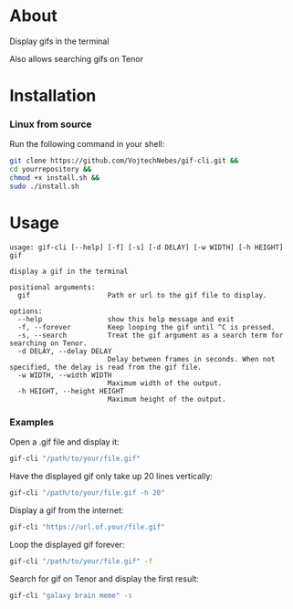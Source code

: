 # About
Display gifs in the terminal

Also allows searching gifs on Tenor
# Installation
### Linux from source
Run the following command in your shell:
```sh
git clone https://github.com/VojtechNebes/gif-cli.git &&
cd yourrepository &&
chmod +x install.sh &&
sudo ./install.sh
```
# Usage
```
usage: gif-cli [--help] [-f] [-s] [-d DELAY] [-w WIDTH] [-h HEIGHT] gif

display a gif in the terminal

positional arguments:
  gif                   Path or url to the gif file to display.

options:
  --help                show this help message and exit
  -f, --forever         Keep looping the gif until ^C is pressed.
  -s, --search          Treat the gif argument as a search term for searching on Tenor.
  -d DELAY, --delay DELAY
                        Delay between frames in seconds. When not specified, the delay is read from the gif file.
  -w WIDTH, --width WIDTH
                        Maximum width of the output.
  -h HEIGHT, --height HEIGHT
                        Maximum height of the output.
```
### Examples
Open a .gif file and display it:
```sh
gif-cli "/path/to/your/file.gif"
```
Have the displayed gif only take up 20 lines vertically:
```sh
gif-cli "/path/to/your/file.gif -h 20"
```
Display a gif from the internet:
```sh
gif-cli "https://url.of.your/file.gif"
```
Loop the displayed gif forever:
```sh
gif-cli "/path/to/your/file.gif" -f
```
Search for gif on Tenor and display the first result:
```sh
gif-cli "galaxy brain meme" -s
```
